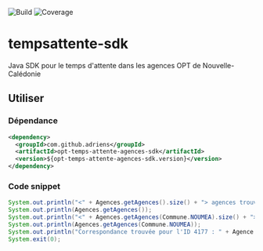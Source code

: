 ![Build](https://github.com/opt-nc/opt-temps-attente-agences-sdk/actions/workflows/maven.yml/badge.svg)
![Coverage](.github/badges/jacoco.svg)

# tempsattente-sdk

Java SDK pour le temps d'attente dans les agences OPT de Nouvelle-Calédonie

## Utiliser

### Dépendance

```xml
<dependency>
  <groupId>com.github.adriens</groupId>
  <artifactId>opt-temps-attente-agences-sdk</artifactId>
  <version>${opt-temps-attente-agences-sdk.version}</version>
</dependency>
```

### Code snippet

```java
System.out.println("<" + Agences.getAgences().size() + "> agences trouvées");
System.out.println(Agences.getAgences());
System.out.println("<" + Agences.getAgences(Commune.NOUMEA).size() + "> agences trouvées pour <" + Commune.NOUMEA + ">");
System.out.println(Agences.getAgences(Commune.NOUMEA));
System.out.println("Correspondance trouvée pour l'ID 4177 : " + Agence.getAgence("4177").toString());  
System.exit(0);
```
